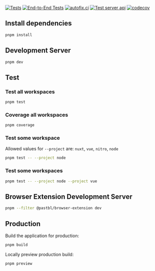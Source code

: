 [![Tests](https://github.com/geforseN/pastbl/actions/workflows/vitest.yml/badge.svg)](https://github.com/geforseN/pastbl/actions/workflows/vitest.yml)
[![End-to-End Tests](https://github.com/geforseN/pastbl/actions/workflows/playwright.yml/badge.svg)](https://github.com/geforseN/pastbl/actions/workflows/playwright.yml)
[![autofix.ci](https://github.com/geforseN/pastbl/actions/workflows/autofix-ci.yml/badge.svg)](https://github.com/geforseN/pastbl/actions/workflows/autofix-ci.yml)
[![Test server api](https://github.com/geforseN/pastbl/actions/workflows/test-api.yml/badge.svg)](https://github.com/geforseN/pastbl/actions/workflows/test-api.yml)
[![codecov](https://codecov.io/gh/geforseN/pastbl/graph/badge.svg?token=B7HBG03DX5)](https://codecov.io/gh/geforseN/pastbl)

## Install dependencies

```bash
pnpm install
```

## Development Server

```bash
pnpm dev
```

## Test

### Test all workspaces
```bash
pnpm test
```

### Coverage all workspaces

```bash
pnpm coverage
```

### Test some workspace

Allowed values for `--project` are: `nuxt`, `vue`, `nitro`, `node`

```bash
pnpm test -- --project node
```

### Test some workspaces
```bash
pnpm test -- --project node --project vue
```

## Browser Extension Development Server

```bash
pnpm --filter @pastbl/browser-extension dev
```

## Production

Build the application for production:

```bash
pnpm build
```

Locally preview production build:

```bash
pnpm preview
```
